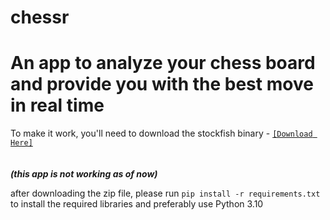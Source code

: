 # <strong>chessr</strong>
# An app to analyze your chess board and provide you with the best move in real time



To make it work, you'll need to download the stockfish binary - <a href="https://stockfishchess.org/download/">`[Download Here]`</a><br><br><br>
<strong> <em>(this app is not working as of now)</em></strong>


after downloading the zip file, please run `pip install -r requirements.txt` to install the required libraries and preferably use Python 3.10
